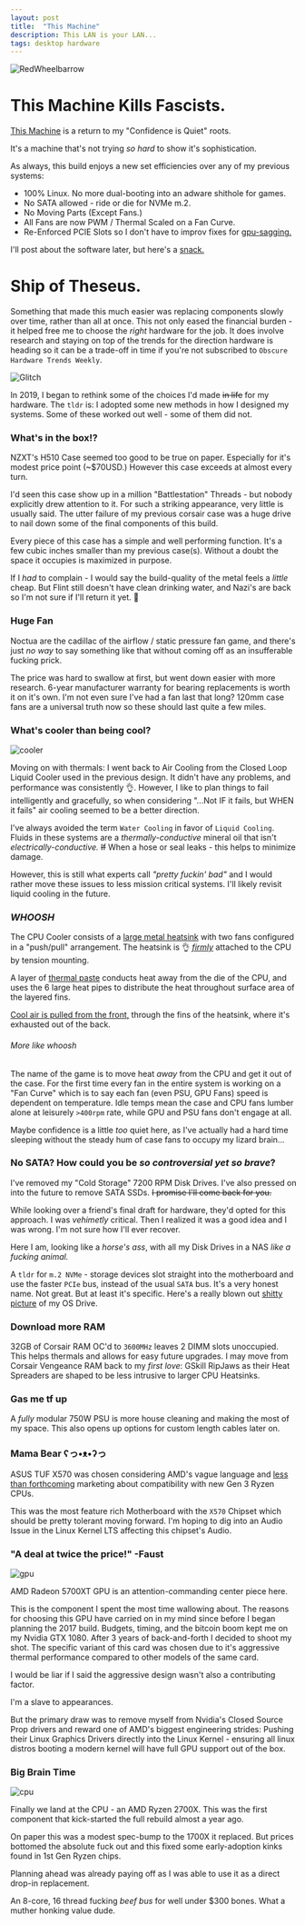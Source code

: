```yaml
---
layout: post
title:  "This Machine"
description: This LAN is your LAN...
tags: desktop hardware
---
```


![RedWheelbarrow](../../../assets/images/RWB/RWB01.jpg)

# This Machine Kills Fascists.

[This Machine](https://en.wikipedia.org/wiki/This_machine_kills_fascists) is a return to my "Confidence is Quiet" roots.

It's a machine that's not trying _so hard_ to show it's sophistication.

As always, this build enjoys a new set efficiencies over any of my previous systems:

* 100% Linux. No more dual-booting into an adware shithole for games.
* No SATA allowed - ride or die for NVMe m.2.
* No Moving Parts (Except Fans.)
* All Fans are now PWM / Thermal Scaled on a Fan Curve.
* Re-Enforced PCIE Slots so I don't have to improv fixes for [gpu-sagging.](../../../assets/images/RWB/gpusag.jpeg)

I'll post about the software later, but here's a [snack.](../../../assets/images/RWB/shellbie.png)

# Ship of Theseus.

Something that made this much easier was replacing components slowly over time, rather than all at once. This not only eased the financial burden - it helped free me to choose the _right_ hardware for the job. It does involve research and staying on top of the trends for the direction hardware is heading so it can be a trade-off in time if you're not subscribed to `Obscure Hardware Trends Weekly`.

![Glitch](../../../assets/images/Glitch/Glitch.jpg)

In 2019, I began to rethink some of the choices I'd made ~~in life~~ for my hardware. The `tldr` is: I adopted some new methods in how I designed my systems. Some of these worked out well - some of them did not.

### What's in the box!?

NZXT's H510 Case seemed too good to be true on paper. Especially for it's modest price point (~$70USD.) However this case exceeds at almost every turn.

I'd seen this case show up in a million "Battlestation" Threads - but nobody explicitly drew attention to it. For such a striking appearance, very little is usually said. The utter failure of my previous corsair case was a huge drive to nail down some of the final components of this build.

Every piece of this case has a simple and well performing function. It's a few cubic inches smaller than my previous case(s). Without a doubt the space it occupies is maximized in purpose.

If I *had* to complain - I would say the build-quality of the metal feels a _little_ cheap. But Flint still doesn't have clean drinking water, and Nazi's are back so I'm not sure if I'll return it yet. 🤔

### Huge Fan

Noctua are the cadillac of the airflow / static pressure fan game, and there's just _no way_ to say something like that without coming off as an insufferable fucking prick.

The price was hard to swallow at first, but went down easier with more research. 6-year manufacturer warranty for bearing replacements is worth it on it's own. I'm not even sure I've had a fan last that long? 120mm case fans are a universal truth now so these should last quite a few miles.

### What's cooler than being cool?

![cooler](../../../assets/images/RWB/cooler.jpg)

Moving on with thermals: I went back to Air Cooling from the Closed Loop Liquid Cooler used in the previous design. It didn't have any problems, and performance was consistently 👌. However, I like to plan things to fail intelligently and gracefully, so when considering "...Not IF it fails, but WHEN it fails" air cooling seemed to be a better direction.

I've always avoided the term `Water Cooling` in favor of `Liquid Cooling`. Fluids in these systems are a *thermally-conductive* mineral oil that isn't *electrically-conductive.* ~~If~~ When a hose or seal leaks - this helps to minimize damage.

However, this is still what experts call _"pretty fuckin' bad"_ and I would rather move these issues to less mission critical systems. I'll likely revisit liquid cooling in the future.

### _WHOOSH_

The CPU Cooler consists of a [large metal heatsink](../../../assets/images/RWB/finland.jpg) with two fans configured in a "push/pull" arrangement. The heatsink is 👌 [*firmly*](../../../assets/images/RWB/screwd.jpeg) attached to the CPU by tension mounting.

A layer of [thermal paste](../../../assets/images/RWB/compounding.jpg) conducts heat away from the die of the CPU, and uses the 6 large heat pipes to distribute the heat throughout surface area of the layered fins.

[Cool air is pulled from the front,](../../../assets/images/RWB/whoosh.png) through the fins of the heatsink, where it's exhausted out of the back.

###### More like whoosh

The name of the game is to move heat *away* from the CPU and get it out of the case. For the first time every fan in the entire system is working on a "Fan Curve" which is to say each fan (even PSU, GPU Fans) speed is dependent on temperature. Idle temps mean the case and CPU fans lumber alone at leisurely `>400rpm` rate, while GPU and PSU fans don't engage at all.

Maybe confidence is a little _too_ quiet here, as I've actually had a hard time sleeping without the steady hum of case fans to occupy my lizard brain...

### No SATA? How could you be _so controversial yet so brave_?

I've removed my "Cold Storage" 7200 RPM Disk Drives. I've also pressed on into the future to remove SATA SSDs. ~~I promise I'll come back for you.~~

While looking over a friend's final draft for hardware, they'd opted for this approach. I was _vehimetly_ critical. Then I realized it was a good idea and I was wrong. I'm not sure how I'll ever recover.

Here I am, looking like a _horse's ass_, with all my Disk Drives in a NAS _like a fucking animal._

A `tldr` for `m.2 NVMe` - storage devices slot straight into the motherboard and use the faster `PCIe` bus, instead of the usual `SATA` bus. It's a very honest name. Not great. But at least it's specific. Here's a really blown out [shitty picture](../../../assets/images/RWB/nvme.jpeg) of my OS Drive.

### Download more RAM

32GB of Corsair RAM OC'd to `3600MHz` leaves 2 DIMM slots unoccupied. This helps thermals and allows for easy future upgrades. I may move from Corsair Vengeance RAM back to my _first love_: GSkill RipJaws as their Heat Spreaders are shaped to be less intrusive to larger CPU Heatsinks.

### Gas me tf up

A _fully_ modular 750W PSU is more house cleaning and making the most of my space. This also opens up options for custom length cables later on.

### Mama Bear ʕっ•ᴥ•ʔっ

ASUS TUF X570 was chosen considering AMD's vague language and [less than forthcoming](../../../assets/images/RWB/chipset.png) marketing about compatibility with new Gen 3 Ryzen CPUs.

This was the most feature rich Motherboard with the `X570` Chipset which should be pretty tolerant moving forward. I'm hoping to dig into an Audio Issue in the Linux Kernel LTS affecting this chipset's Audio.

### "A deal at twice the price!" -Faust

![gpu](../../../assets/images/RWB/the_debbil.jpg)


AMD Radeon 5700XT GPU is an attention-commanding center piece here.

This is the component I spent the most time wallowing about. The reasons for choosing this GPU have carried on in my mind since before I began planning the 2017 build. Budgets, timing, and the bitcoin boom kept me on my Nvidia GTX 1080. After 3 years of back-and-forth I decided to shoot my shot. The specific variant of this card was chosen due to it's aggressive thermal performance compared to other models of the same card.

I would be liar if I said the aggressive design wasn't also a contributing factor.

I'm a slave to appearances.

But the primary draw was to remove myself from Nvidia's Closed Source Prop drivers and reward one of AMD's biggest engineering strides: Pushing their Linux Graphics Drivers directly into the Linux Kernel - ensuring all linux distros booting a modern kernel will have full GPU support out of the box.

### Big Brain Time

![cpu](../../../assets/images/RWB/cpu_glam.jpg)

Finally we land at the CPU - an AMD Ryzen 2700X. This was the first component that kick-started the full rebuild almost a year ago.

On paper this was a modest spec-bump to the 1700X it replaced. But prices bottomed the absolute fuck out and this fixed some early-adoption kinks found in 1st Gen Ryzen chips.

Planning ahead was already paying off as I was able to use it as a direct drop-in replacement.

An 8-core, 16 thread fucking _beef bus_ for well under $300 bones. What a muther honking value dude.

